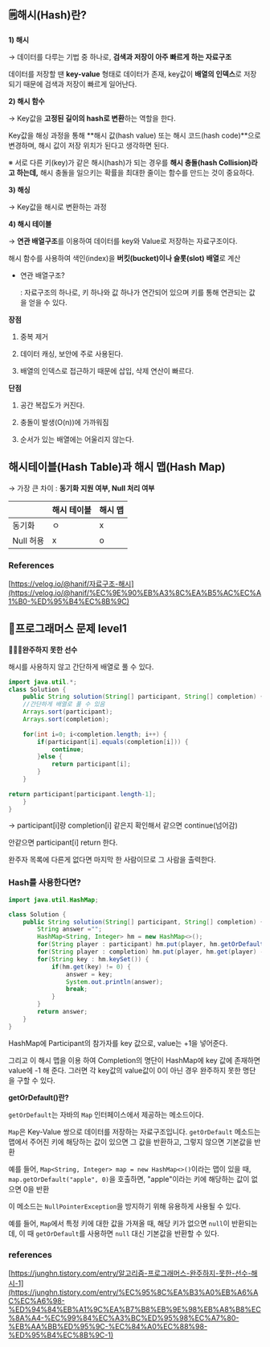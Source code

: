 ## 🗒️해시(Hash)란? ##

**1) 해시**

→ 데이터를 다루는 기법 중 하나로, **검색과 저장이 아주 빠르게 하는 자료구조**

데이터를 저장할 땐 **key-value** 형태로 데이터가 존재, key값이 **배열의 인덱스**로 저장되기 때문에 검색과 저장이 빠르게 일어난다.

**2) 해시 함수**

→ Key값을 **고정된 길이의 hash로 변환**하는 역할을 한다.

Key값을 해싱 과정을 통해 **해시 값(hash value) 또는 해시 코드(hash code)**으로 변경하며, 해시 값이 저장 위치가 된다고 생각하면 된다.

※ 서로 다른 키(key)가 같은 해시(hash)가 되는 경우를 **해시 충돌(hash Collision)라고 하는데,** 해시 충돌을 일으키는 확률을 최대한 줄이는 함수를 만드는 것이 중요하다.

**3) 해싱**

→ Key값을 해시로 변환하는 과정

**4) 해시 테이블** 

→ **연관 배열구조**를 이용하여 데이터를 key와 Value로 저장하는 자료구조이다.

해시 함수를 사용하여 색인(index)을 **버킷(bucket)이나 슬롯(slot) 배열**로 계산 

- 연관 배열구조?
    
    : 자료구조의 하나로, 키 하나와 값 하나가 연간되어 있으며 키를 통해 연관되는 값을 얻을 수 있다.
    

**장점**

1) 중복 제거

2) 데이터 캐싱, 보안에 주로 사용된다.

3) 배열의 인덱스로 접근하기 때문에 삽입, 삭제 연산이 빠르다.

**단점**

1) 공간 복잡도가 커진다.

2) 충돌이 발생(O(n))에 가까워짐

3) 순서가 있는 배열에는 어울리지 않는다.

## 해시테이블(Hash Table)과 해시 맵(Hash Map)

→ 가장 큰 차이  : **동기화 지원 여부, Null 처리 여부**

|  | 해시 테이블 | 해시 맵 |
| --- | --- | --- |
| 동기화  | ㅇ | x |
| Null 허용 | x | o |

### References

[https://velog.io/@hanif/자료구조-해시](https://velog.io/@hanif/%EC%9E%90%EB%A3%8C%EA%B5%AC%EC%A1%B0-%ED%95%B4%EC%8B%9C)

## 📖프로그래머스 문제 level1 ##

🏃🏻‍♀️**완주하지 못한 선수**

해시를 사용하지 않고 간단하게 배열로 풀 수 있다.

```java
import java.util.*;
class Solution {
    public String solution(String[] participant, String[] completion) {
    //간단하게 배열로 풀 수 있음
    Arrays.sort(participant);
    Arrays.sort(completion);
    
    for(int i=0; i<completion.length; i++) {
        if(participant[i].equals(completion[i])) {
            continue;
        }else {
            return participant[i];
        }
    }
        
return participant[participant.length-1];
    }
}
```

→ participant[i]랑 completion[i] 같은지 확인해서 같으면 continue(넘어감)

안같으면 participant[i] return 한다.

완주자 목록에 다른게 없다면 마지막 한 사람이므로 그 사람을 출력한다.

### Hash를 사용한다면?

```java
import java.util.HashMap;

class Solution {
    public String solution(String[] participant, String[] completion) {
        String answer ="";
        HashMap<String, Integer> hm = new HashMap<>();
        for(String player : participant) hm.put(player, hm.getOrDefault(player, 0) + 1);
        for(String player : completion) hm.put(player, hm.get(player) -1);
        for(String key : hm.keySet()) {
        	if(hm.get(key) != 0) {
        		answer = key;
        		System.out.println(answer);
        		break;
        	}
        }
        return answer;
    }
}
```

HashMap에 Participant의 참가자를 key 값으로, value는 +1을 넣어준다.

그리고 이 해시 맵을 이용 하여 Completion의 명단이 HashMap에 key 값에 존재하면 value에 -1 해 준다. 그러면 각 key값의 value값이 0이 아닌 경우 완주하지 못한 명단을 구할 수 있다.

**getOrDefault()란?**

`getOrDefault`는 자바의 `Map` 인터페이스에서 제공하는 메소드이다.

`Map`은 Key-Value 쌍으로 데이터를 저장하는 자료구조입니다. `getOrDefault` 메소드는 맵에서 주어진 키에 해당하는 값이 있으면 그 값을 반환하고, 그렇지 않으면 기본값을 반환

예를 들어, `Map<String, Integer> map = new HashMap<>()`이라는 맵이 있을 때, `map.getOrDefault("apple", 0)`을 호출하면, "apple"이라는 키에 해당하는 값이 없으면 0을 반환

이 메소드는 `NullPointerException`을 방지하기 위해 유용하게 사용될 수 있다.

 예를 들어, `Map`에서 특정 키에 대한 값을 가져올 때, 해당 키가 없으면 `null`이 반환되는데, 이 때 `getOrDefault`를 사용하면 `null` 대신 기본값을 반환할 수 있다.

### references

[https://junghn.tistory.com/entry/알고리즘-프로그래머스-완주하지-못한-선수-해시-1](https://junghn.tistory.com/entry/%EC%95%8C%EA%B3%A0%EB%A6%AC%EC%A6%98-%ED%94%84%EB%A1%9C%EA%B7%B8%EB%9E%98%EB%A8%B8%EC%8A%A4-%EC%99%84%EC%A3%BC%ED%95%98%EC%A7%80-%EB%AA%BB%ED%95%9C-%EC%84%A0%EC%88%98-%ED%95%B4%EC%8B%9C-1)
